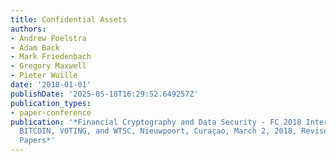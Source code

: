 ```yaml
---
title: Confidential Assets
authors:
- Andrew Poelstra
- Adam Back
- Mark Friedenbach
- Gregory Maxwell
- Pieter Wuille
date: '2018-01-01'
publishDate: '2025-05-18T16:29:52.649257Z'
publication_types:
- paper-conference
publication: '*Financial Cryptography and Data Security - FC 2018 International Workshops,
  BITCOIN, VOTING, and WTSC, Nieuwpoort, Curaçao, March 2, 2018, Revised Selected
  Papers*'
---
```


